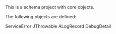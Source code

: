 This is a schema project with core objects.

The following objects are defined:

ServiceError
JThrowable
ALogRecord
DebugDetail
